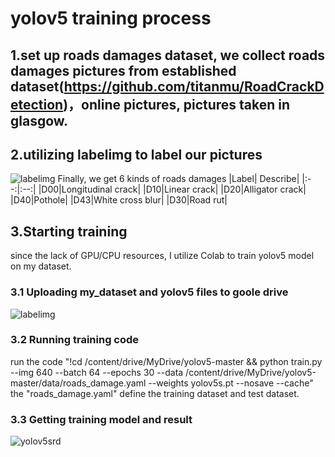 # yolov5 training process
## 1.set up roads damages dataset, we collect roads damages pictures from established dataset(https://github.com/titanmu/RoadCrackDetection)，online pictures, pictures taken in glasgow.
## 2.utilizing labelimg to label our pictures 
![labelimg](https://raw.githubusercontent.com/KW-DONG/Roads-Damages-Detector/yolo_training/yolo_training/pictures/labelimg.png)
Finally, we get 6 kinds of roads damages 
|Label|	Describe|
|:--:|:--:|
|D00|Longitudinal crack|
|D10|Linear crack|
|D20|Alligator crack|
|D40|Pothole|
|D43|White cross blur|
|D30|Road rut|
## 3.Starting training
since the lack of GPU/CPU resources, I utilize Colab to train yolov5 model on my dataset.
### 3.1 Uploading my_dataset and yolov5 files to goole drive 
![labelimg](https://raw.githubusercontent.com/KW-DONG/Roads-Damages-Detector/yolo_training/yolo_training/pictures/google_drive.png)
### 3.2 Running training code
run the code "!cd /content/drive/MyDrive/yolov5-master && python train.py --img 640 --batch 64 --epochs 30 --data /content/drive/MyDrive/yolov5-master/data/roads_damage.yaml --weights yolov5s.pt --nosave --cache"
the "roads_damage.yaml" define the training dataset and test dataset.
### 3.3 Getting training model and result
![yolov5srd](https://raw.githubusercontent.com/KW-DONG/Roads-Damages-Detector/yolo_training/yolo_training/pictures/yolov5s_results.png)
